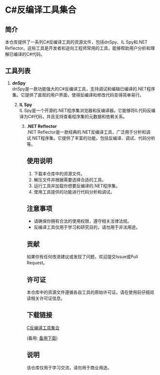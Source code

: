 # C#反编译工具集合

## 简介
本仓库提供了一系列C#反编译工具的资源文件，包括dnSpy、IL Spy和.NET Reflector。这些工具是开发者和逆向工程师常用的工具，能够帮助用户分析和理解已编译的C#代码。

## 工具列表
1. **dnSpy**  
   dnSpy是一款功能强大的C#反编译工具，支持调试和编辑已编译的.NET程序集。它提供了直观的用户界面，使得反编译和修改代码变得简单易行。

   2. **IL Spy**  
      IL Spy是一个开源的.NET程序集浏览器和反编译器。它能够将IL代码反编译为C#代码，并且支持查看程序集的元数据和依赖关系。

      3. **.NET Reflector**  
         .NET Reflector是一款经典的.NET反编译工具，广泛用于分析和调试.NET程序集。它提供了丰富的功能，包括反编译、调试、代码分析等。

         ## 使用说明
         1. 下载本仓库中的资源文件。
         2. 解压文件并根据需要选择合适的工具。
         3. 运行工具并加载你想要反编译的.NET程序集。
         4. 使用工具提供的功能进行代码分析和调试。

         ## 注意事项
         - 请确保你拥有合法的使用权限，遵守相关法律法规。
         - 反编译工具仅用于学习和研究目的，请勿用于非法用途。

         ## 贡献
         如果你有任何改进建议或发现了问题，欢迎提交Issue或Pull Request。

         ## 许可证
         本仓库中的资源文件遵循各自工具的原始许可证。请在使用前仔细阅读相关许可证信息。

         ## 下载链接
         [C反编译工具集合](https://pan.quark.cn/s/eb622b9516f8) 

         (备用: [备用下载](https://pan.baidu.com/s/1lwPaBjG2HsD2zDr5MxY0SQ?pwd=1234))

         ## 说明

         该仓库仅用于学习交流，请勿用于商业用途。

